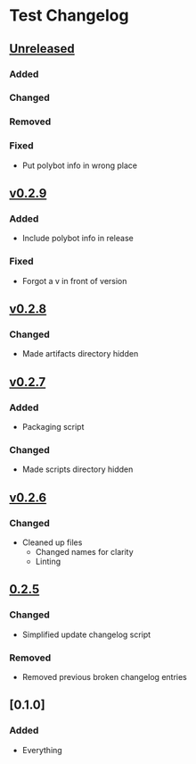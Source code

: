 # Test Changelog

## [Unreleased]
### Added


### Changed


### Removed


### Fixed
- Put polybot info in wrong place

## [v0.2.9]
### Added
- Include polybot info in release

### Fixed
- Forgot a v in front of version

## [v0.2.8]
### Changed
- Made artifacts directory hidden

## [v0.2.7]
### Added
- Packaging script

### Changed
- Made scripts directory hidden

## [v0.2.6]
### Changed
- Cleaned up files
  - Changed names for clarity
  - Linting

## [0.2.5]
### Changed
- Simplified update changelog script

### Removed
- Removed previous broken changelog entries

## [0.1.0]
### Added
- Everything

[Unreleased]: https://github.com/Astrashh/ConfigPackAutomation/compare/v0.2.9...HEAD
[v0.2.9]: https://github.com/Astrashh/ConfigPackAutomation/compare/v0.2.8...v0.2.9
[v0.2.8]: https://github.com/Astrashh/ConfigPackAutomation/compare/v0.2.7...v0.2.8
[v0.2.7]: https://github.com/Astrashh/ConfigPackAutomation/compare/v0.2.6...v0.2.7
[v0.2.6]: https://github.com/Astrashh/ConfigPackAutomation/compare/v0.2.5...v0.2.6
[0.2.5]: https://github.com/Astrashh/ConfigPackAutomation/compare/v0.2.4...v0.2.5
[0.2.4]: https://github.com/Astrashh/ConfigPackAutomation/compare/v0.2.3...v0.2.4
[0.2.2]: https://github.com/Astrashh/ConfigPackAutomation/compare/v0.2.1...v0.2.2
[0.2.1]: https://github.com/Astrashh/ConfigPackAutomation/compare/v0.2.0...v0.2.1
[0.2.0]: https://github.com/Astrashh/ConfigPackAutomation/compare/v0.1.21...v0.2.0
[0.1.21]: https://github.com/Astrashh/ConfigPackAutomation/compare/v0.1.20...v0.1.21
[0.1.20]: https://github.com/Astrashh/ConfigPackAutomation/compare/v0.1.19...v0.1.20
[0.1.19]: https://github.com/Astrashh/ConfigPackAutomation/compare/v0.1.18...v0.1.19
 [0.1.18]: https://github.com/Astrashh/ConfigPackAutomation/compare/v0.1.17...v0.1.18
[0.1.17]: https://github.com/Astrashh/ConfigPackAutomation/compare/v0.1.16...v0.1.17
[0.1.16]: https://github.com/Astrashh/ConfigPackAutomation/compare/v0.1.15...v0.1.16
[0.1.15]: https://github.com/Astrashh/ConfigPackAutomation/compare/v0.1.14...v0.1.15
[0.1.14]: https://github.com/Astrashh/ConfigPackAutomation/compare/v0.1.13...v0.1.14
[0.1.13]: https://github.com/Astrashh/ConfigPackAutomation/compare/v0.1.12...v0.1.13
[1.0.0]: https://github.com/Astrashh/ConfigPackAutomation/releases/tag/v1.0.0